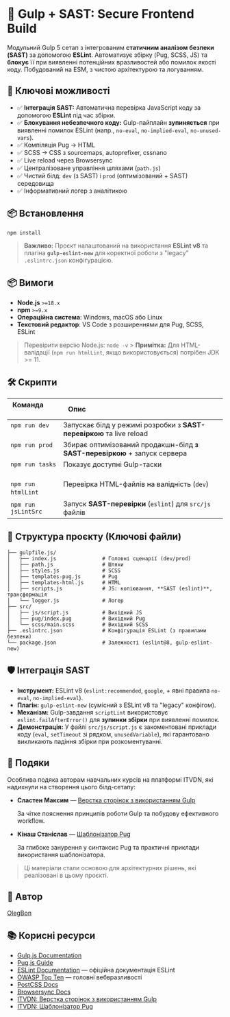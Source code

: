 # 🧱 Gulp + SAST: Secure Frontend Build

[](https://nodejs.org/)
[](https://www.npmjs.com/)
[](https://eslint.org/)
[](https://www.google.com/search?q=LICENSE)
[](https://www.google.com/search?q=https://github.com/OlegBon/itvdn-js-pug-ua/actions)
[](https://www.google.com/search?q=package.json)

Модульний Gulp 5 сетап з інтегрованим **статичним аналізом безпеки (SAST)** за допомогою **ESLint**. Автоматизує збірку (Pug, SCSS, JS) та **блокує** її при виявленні потенційних вразливостей або помилок якості коду. Побудований на ESM, з чистою архітектурою та логуванням.

## 🚀 Ключові можливості

- ✅ **Інтеграція SAST:** Автоматична перевірка JavaScript коду за допомогою **ESLint** під час збірки.
- ✅ **Блокування небезпечного коду:** Gulp-пайплайн **зупиняється** при виявленні помилок ESLint (напр., `no-eval`, `no-implied-eval`, `no-unused-vars`).
- ✅ Компіляція Pug → HTML
- ✅ SCSS → CSS з sourcemaps, autoprefixer, cssnano
- ✅ Live reload через Browsersync
- ✅ Централізоване управління шляхами (`path.js`)
- ✅ Чистий білд: `dev` (з SAST) і `prod` (оптимізований + SAST) середовища
- ✅ Інформативний логер з аналітикою

## 📦 Встановлення

```bash
npm install
```

> **Важливо:** Проєкт налаштований на використання **ESLint v8** та плагіна **`gulp-eslint-new`** для коректної роботи з "legacy" `.eslintrc.json` конфігурацією.

## 📦 Вимоги

- **Node.js** `>=18.x`
- **npm** `>=9.x`
- **Операційна система**: Windows, macOS або Linux
- **Текстовий редактор**: VS Code з розширеннями для Pug, SCSS, ESLint

> Перевірити версію Node.js: `node -v` > **Примітка:** Для HTML-валідації (`npm run htmlLint`, якщо використовується) потрібен JDK \>= 11.

## 🛠️ Скрипти

| Команда               | Опис                                                                         |
| --------------------- | ---------------------------------------------------------------------------- |
| `npm run dev`         | Запускає білд у режимі розробки з **SAST-перевіркою** та live reload         |
| `npm run prod`        | Збирає оптимізований продакшн-білд **з SAST-перевіркою** + запуск сервера    |
| `npm run tasks`       | Показує доступні Gulp-таски                                                  |
| `npm run htmlLint`    | Перевірка HTML-файлів на валідність (`dev`)                                  |
| `npm run jsLintSrc`   | Запуск **SAST-перевірки** (`eslint`) для `src/js` файлів                     |

## 📁 Структура проєкту (Ключові файли)

```
├── gulpfile.js/
│   ├── index.js               # Головні сценарії (dev/prod)
│   ├── path.js                # Шляхи
│   ├── styles.js              # SCSS
│   ├── templates-pug.js       # Pug
│   ├── templates-html.js      # HTML
│   ├── scripts.js             # JS: копіювання, **SAST (eslint)**, трансформація
│   └── logger.js              # Логер
├── src/
│   ├── js/script.js           # Вихідний JS
│   ├── pug/index.pug          # Вихідний Pug
│   └── scss/main.scss         # Вихідний SCSS
├── .eslintrc.json             # Конфігурація ESLint (з правилами безпеки)
└── package.json               # Залежності (eslint@8, gulp-eslint-new)
```

## 🛡️ Інтеграція SAST

- **Інструмент:** ESLint v8 (`eslint:recommended`, `google`, + явні правила `no-eval`, `no-implied-eval`).
- **Плагін:** `gulp-eslint-new` (сумісний з ESLint v8 та "legacy" конфігом).
- **Механізм:** Gulp-завдання `scriptLint` використовує `eslint.failAfterError()` для **зупинки збірки** при виявленні помилок.
- **Демонстрація:** У файлі `src/js/script.js` є закоментовані приклади коду (`eval`, `setTimeout` зі рядком, `unusedVariable`), які гарантовано викликають падіння збірки при розкоментуванні.

## 🙏 Подяки

Особлива подяка авторам навчальних курсів на платформі ITVDN, які надихнули на створення цього білд-сетапу:

- **Сластен Максим** — [Верстка сторінок з використанням Gulp](https://itvdn.com/ua/video/gulp)

  За чітке пояснення принципів роботи Gulp та побудову ефективного workflow.

- **Кінаш Станіслав** — [Шаблонізатор Pug](https://itvdn.com/ua/video/pug-ua)

  За глибоке занурення у синтаксис Pug та практичні приклади використання шаблонізатора.

> Ці матеріали стали основою для архітектурних рішень, які реалізовані в цьому проєкті.

## 🧠 Автор

[OlegBon](https://github.com/OlegBon)

## 📚 Корисні ресурси

- [Gulp.js Documentation](https://gulpjs.com/docs/en/getting-started/quick-start)
- [Pug.js Guide](https://pugjs.org/api/getting-started.html)
- [ESLint Documentation](https://www.google.com/search?q=https://eslint.org/docs/latest/) — офіційна документація ESLint
- [OWASP Top Ten](https://owasp.org/www-project-top-ten/) — головні вебвразливості
- [PostCSS Docs](https://postcss.org/)
- [Browsersync Docs](https://browsersync.io/docs)
- [ITVDN: Верстка сторінок з використанням Gulp](https://itvdn.com/ua/video/gulp)
- [ITVDN: Шаблонізатор Pug](https://itvdn.com/ua/video/pug-ua)
